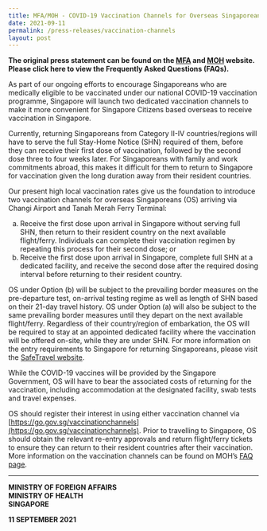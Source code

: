 ```yaml
---
title: MFA/MOH - COVID-19 Vaccination Channels for Overseas Singaporeans
date: 2021-09-11
permalink: /press-releases/vaccination-channels
layout: post
---
```

**The original press statement can be found on the [MFA](https://www.mfa.gov.sg/Newsroom/Press-Statements-Transcripts-and-Photos/2021/09/20210911-COVID-19-Vaccination-Channels-for-Overseas-Singaporeans) and [MOH](https://www.moh.gov.sg/news-highlights/details/covid-19-vaccination-channels-for-overseas-singaporeans_11Sep2021) website. Please click here to view the Frequently Asked Questions (FAQs).**

As part of our ongoing efforts to encourage Singaporeans who are medically eligible to be vaccinated under our national COVID-19 vaccination programme, Singapore will launch two dedicated vaccination channels to make it more convenient for Singapore Citizens based overseas to receive vaccination in Singapore.

Currently, returning Singaporeans from Category II-IV countries/regions will have to serve the full Stay-Home Notice (SHN) required of them, before they can receive their first dose of vaccination, followed by the second dose three to four weeks later. For Singaporeans with family and work commitments abroad, this makes it difficult for them to return to Singapore for vaccination given the long duration away from their resident countries. 

Our present high local vaccination rates give us the foundation to introduce two vaccination channels for overseas Singaporeans (OS) arriving via Changi Airport and Tanah Merah Ferry Terminal:

<ul style="list-style-type:lower-alpha">
<li>Receive the first dose upon arrival in Singapore without serving full SHN, then return to their resident country on the next available flight/ferry. Individuals can complete their vaccination regimen by repeating this process for their second dose; or</li>

<li>Receive the first dose upon arrival in Singapore, complete full SHN at a dedicated facility, and receive the second dose after the required dosing interval before returning to their resident country.</li>
</ul>

OS under Option (b) will be subject to the prevailing border measures on the pre-departure test, on-arrival testing regime as well as length of SHN based on their 21-day travel history. OS under Option (a) will also be subject to the same prevailing border measures until they depart on the next available flight/ferry. Regardless of their country/region of embarkation, the OS will be required to stay at an appointed dedicated facility where the vaccination will be offered on-site, while they are under SHN. For more information on the entry requirements to Singapore for returning Singaporeans, please visit the [SafeTravel website](/sc-pr/requirements-and-process).

While the COVID-19 vaccines will be provided by the Singapore Government, OS will have to bear the associated costs of returning for the vaccination, including accommodation at the designated facility, swab tests and travel expenses.

OS should register their interest in using either vaccination channel via [https://go.gov.sg/vaccinationchannels](https://go.gov.sg/vaccinationchannels). Prior to travelling to Singapore, OS should obtain the relevant re-entry approvals and return flight/ferry tickets to ensure they can return to their resident countries after their vaccination. More information on the vaccination channels can be found on MOH’s [FAQ page](https://www.moh.gov.sg/covid-19/vaccination/faqs---vaccination-channels-for-overseas-singaporeans).

---

**MINISTRY OF FOREIGN AFFAIRS**<br/>
**MINISTRY OF HEALTH**<br/>
**SINGAPORE**

**11 SEPTEMBER 2021**